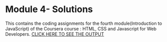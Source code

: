 # Module 4- Solutions
This contains the coding assignments for the fourth module(Introduction to JavaScript) of the Coursera course : HTML, CSS and Javascript for Web Developers.
[CLICK HERE TO SEE THE OUTPUT](https://sanchitavk.github.io/HTML-CSS-and-Javascript-for-Web-Developers/module4-solution)
